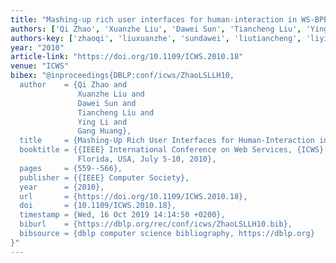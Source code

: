 ```yaml
---
title: "Mashing-up rich user interfaces for human-interaction in WS-BPEL"
authors: ['Qi Zhao', 'Xuanzhe Liu', 'Dawei Sun', 'Tiancheng Liu', 'Ying Li 0012', 'Gang Huang 0001']
authors-key: ['zhaoqi', 'liuxuanzhe', 'sundawei', 'liutiancheng', 'liying', 'huanggang']
year: "2010"
article-link: "https://doi.org/10.1109/ICWS.2010.18"
venue: "ICWS"
bibex: "@inproceedings{DBLP:conf/icws/ZhaoLSLLH10,
  author    = {Qi Zhao and
               Xuanzhe Liu and
               Dawei Sun and
               Tiancheng Liu and
               Ying Li and
               Gang Huang},
  title     = {Mashing-Up Rich User Interfaces for Human-Interaction in {WS-BPEL}},
  booktitle = {{IEEE} International Conference on Web Services, {ICWS} 2010, Miami,
               Florida, USA, July 5-10, 2010},
  pages     = {559--566},
  publisher = {{IEEE} Computer Society},
  year      = {2010},
  url       = {https://doi.org/10.1109/ICWS.2010.18},
  doi       = {10.1109/ICWS.2010.18},
  timestamp = {Wed, 16 Oct 2019 14:14:50 +0200},
  biburl    = {https://dblp.org/rec/conf/icws/ZhaoLSLLH10.bib},
  bibsource = {dblp computer science bibliography, https://dblp.org}
}"
---
```

